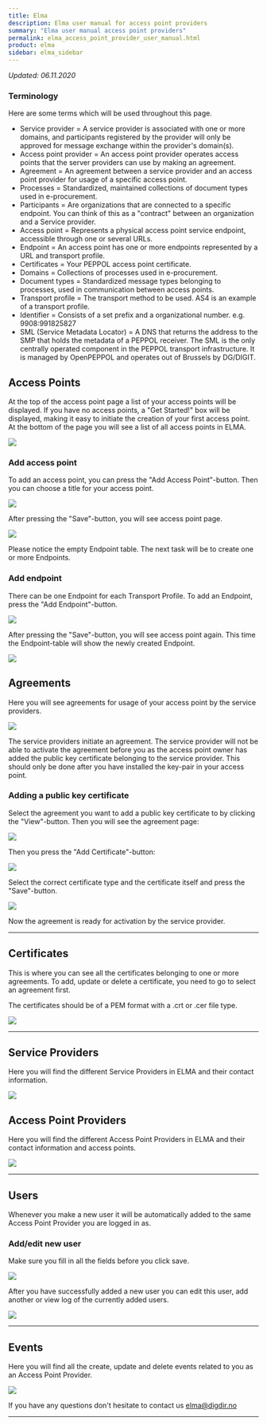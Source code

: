 ```yaml
---
title: Elma
description: Elma user manual for access point providers
summary: "Elma user manual access point providers"
permalink: elma_access_point_provider_user_manual.html
product: elma
sidebar: elma_sidebar
---
```


*Updated: 06.11.2020*

### Terminology
Here are some terms which will be used throughout this page.

- Service provider = A service provider is associated with one or more domains, and participants registered by the provider will only be approved for message exchange within the provider's domain(s).
- Access point provider = An access point provider operates access points that the server providers can use by making an agreement.
- Agreement = An agreement between a service provider and an access point provider for usage of a specific access point.
- Processes = Standardized, maintained collections of document types used in e-procurement.
- Participants = Are organizations that are connected to a specific endpoint. You can think of this as a "contract" between an organization and a Service provider.
- Access point = Represents a physical access point service endpoint, accessible through one or several URLs.
- Endpoint = An access point has one or more endpoints represented by a URL and transport profile.
- Certificates = Your PEPPOL access point certificate.
- Domains = Collections of processes used in e-procurement. 
- Document types = Standardized message types belonging to processes, used in communication between access points.
- Transport profile = The transport method to be used. AS4 is an example of a transport profile.
- Identifier = Consists of a set prefix and a organizational number. e.g. 9908:991825827
- SML (Service Metadata Locator) = A DNS that returns the address to the SMP that holds the metadata of a PEPPOL receiver. The SML is the only centrally operated component in the PEPPOL transport infrastructure. It is managed by OpenPEPPOL and operates out of Brussels by DG/DIGIT.

## Access Points

At the top of the access point page a list of your access points will be displayed. If you have no access points, a 
"Get Started!" box will be displayed, making it easy to initiate the creation of your first access point.  
At the bottom of the page you will see a list of all access points in ELMA.

![](images/elma/app/access_points.PNG)

### Add access point

To add an access point, you can press the "Add Access Point"-button. Then you can choose a title for your access point.

![](images/elma/app/access_point_new.PNG)

After pressing the "Save"-button, you will see access point page.

![](images/elma/app/access_point.PNG)

Please notice the empty Endpoint table. The next task will be to create one or more Endpoints.

### Add endpoint

There can be one Endpoint for each Transport Profile. To add an Endpoint, press the "Add Endpoint"-button.

![](images/elma/app/endpoint_new.PNG)

After pressing the "Save"-button, you will see access point again. This time the Endpoint-table will show the newly 
created Endpoint.  

![](images/elma/app/access_point_with_endpoint.PNG)


## Agreements

Here you will see agreements for usage of your access point by the service providers. 

![](images/elma/app/agreements.PNG)

The service providers initiate an agreement. The service provider will not be able to activate the agreement before you as the access point owner has added the
public key certificate belonging to the service provider. This should only be done after you have installed the key-pair in your access point.

### Adding a public key certificate

Select the agreement you want to add a public key certificate to by clicking the "View"-button. Then you will see the agreement page:

![](images/elma/app/agreement.PNG)

Then you press the "Add Certificate"-button:

![](images/elma/app/agreement_add_certificate.PNG)

Select the correct certificate type and the certificate itself and press the "Save"-button.
 
![](images/elma/app/agreement_certificate_added.PNG)
 
Now the agreement is ready for activation by the service provider.

---

## Certificates

This is where you can see all the certificates belonging to one or more agreements.
To add, update or delete a certificate, you need to go to select an agreement first.

The certificates should be of a PEM format with a .crt or .cer file type.

![](images/elma/app/certificates.PNG)

---

## Service Providers

Here you will find the different Service Providers in ELMA and their contact information.

![](images/elma/app/service_providers.PNG)

## Access Point Providers

Here you will find the different Access Point Providers in ELMA and their contact information and access points.

![](images/elma/app/access_point_providers.PNG)

---

## Users 
Whenever you make a new user it will be automatically added to the same Access Point Provider you are logged in as. 

### Add/edit new user
Make sure you fill in all the fields before you click save.

![](images/elma/app/user_new.PNG)

After you have successfully added a new user you can edit this user, add another or view log of the currently added users.

![](images/elma/app/users.PNG)

---

## Events

Here you will find all the create, update and delete events related to you as an Access Point Provider.   

![](images/elma/app/events.PNG)


If you have any questions don't hesitate to contact us <a href="elma@digdir.no">elma@digdir.no</a>


---


